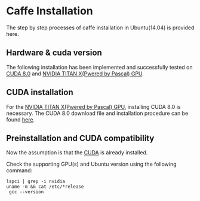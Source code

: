 # Caffe Installation 

The step by step processes of caffe installation in Ubuntu(14.04) is provided here. 

## Hardware & cuda version
The following installation has been implemented and successfully tested on [CUDA 8.0](http://on-demand.gputechconf.com/gtc/2016/webinar/cuda-8-features-overview.pdf) and [NVIDIA TITAN X(Pwered by Pascal) GPU](http://www.geforce.com/hardware/10series/titan-x-pascal).

## CUDA installation

For the [NVIDIA TITAN X(Pwered by Pascal) GPU](http://www.geforce.com/hardware/10series/titan-x-pascal), installing CUDA 8.0 is necessary. The CUDA 8.0 download file and installation procedure can be found [here](https://developer.nvidia.com/cuda-downloads).

## Preinstallation and CUDA compatibility
Now the assumption is that the [CUDA](http://docs.nvidia.com/cuda/cuda-installation-guide-linux/#axzz4MnU6Gq6E) is already installed.

Check the supporting GPU(s) and Ubuntu version using the following command:

```
lspci | grep -i nvidia
uname -m && cat /etc/*release
 gcc --version
```


